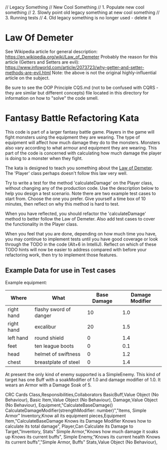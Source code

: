 ﻿
// Legacy Something
// New Cool Something
// 1. Populate new cool something
// 2. Slowly point old legacy something at new cool something
// 3. Running tests
// 4. Old legacy something is no longer used - delete it

Law Of Demeter
===============================
See Wikipedia article for general description: https://en.wikipedia.org/wiki/Law_of_Demeter
Probably the reason for this article (Getters and Setters are evil): https://www.infoworld.com/article/2073723/why-getter-and-setter-methods-are-evil.html
Note: the above is not the original highly-influential article on the subject.

Be sure to see the OOP Principle CQS.md (not to be confused with CQRS - they are similar but different concepts) file 
located in this directory for information on how to "solve" the code smell.

Fantasy Battle Refactoring Kata
===============================

This code is part of a larger fantasy battle game. Players in the game will fight monsters using the equipment they are wearing. 
The type of equipment will affect how much damage they do to the monsters. Monsters also vary according to what armour and equipment they are wearing. 
This part of the code is concerned with calculating how much damage the player is doing to a monster when they fight.

The kata is designed to teach you something about the [Law of Demeter](https://en.wikipedia.org/wiki/Law_of_Demeter). 
The 'Player' class perhaps doesn't follow this law very well.

Try to write a test for the method 'calculateDamage' on the Player class, without changing any of the production code. 
Use the description below to help you design a test scenario. Note there are two example test cases to start from. Choose the one you prefer. 
Give yourself a time box of 10 minutes, then reflect on why this method is hard to test.

When you have reflected, you should refactor the 'calculateDamage' method to better follow the Law of Demeter. 
Also add test cases to cover the functionality in the Player class.

When you feel that you are done, depending on how much time you have, you may continue to implement tests until you have good coverage or look through the TODO in the code (Alt+6 in IntelliJ). Reflect on which of these TODO hints will now be easier to address compared with before your refactoring work, then try to implement those features.

Example Data for use in Test cases
----------------------------------

Example equipment:

| Where     | What            | Base Damage | Damage Modifier |
|-----------|-----------------|-------------|-----------------|
| right hand|  flashy sword of danger | 10  | 1.0             |
| right hand|  excalibur              | 20  | 1.5             |
| left hand |  round shield           |  0  | 1.4             |
| feet      |  ten league boots       |  0  | 0.1             |
| head      |  helmet of swiftness    |  0  | 1.2             |
| chest     |  breastplate of steel   |  0  | 1.4             |

At present the only kind of enemy supported is a SimpleEnemy. This kind of target has one Buff with a soakModifier of 1.0 and damage modifier of 1.0. It wears an Armor with a Damage Soak of 5.

CRC Cards
Class,Responsibilities,Collaborators
BasicBuff,Value Object (No Behaviour),
Basic Item,Value Object (No Behaviour),
Damage,Value Object (No Behaviour),
Equipment,"CalculateBaseDamage()
CalculateDamageModifier(strengthModifier: number)","Items, Simple Armor"
Inventory,Know all its equipment pieces,Equipment
Item,"CalculateBaseDamage
Knows its Damage Modifier
Knows how to calculate its total damage",
Player,Can Calculate its Damage to Target,"Inventory, Stats"
Simple Armor,"Knows how much damage it soaks up
Knows its current buffs",
Simple Enemy,"Knows its current health
Knows its current buffs","Simple Armor, Buffs"
Stats,Value Object (No Behaviour),



